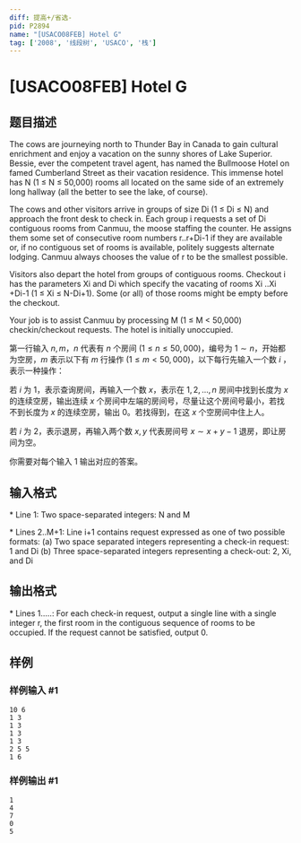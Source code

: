 ```yaml
---
diff: 提高+/省选-
pid: P2894
name: "[USACO08FEB] Hotel G"
tag: ['2008', '线段树', 'USACO', '栈']
---
```

# [USACO08FEB] Hotel G
## 题目描述

The cows are journeying north to Thunder Bay in Canada to gain cultural enrichment and enjoy a vacation on the sunny shores of Lake Superior. Bessie, ever the competent travel agent, has named the Bullmoose Hotel on famed Cumberland Street as their vacation residence. This immense hotel has N (1 ≤ N ≤ 50,000) rooms all located on the same side of an extremely long hallway (all the better to see the lake, of course).

The cows and other visitors arrive in groups of size Di (1 ≤ Di ≤ N) and approach the front desk to check in. Each group i requests a set of Di contiguous rooms from Canmuu, the moose staffing the counter. He assigns them some set of consecutive room numbers r..r+Di-1 if they are available or, if no contiguous set of rooms is available, politely suggests alternate lodging. Canmuu always chooses the value of r to be the smallest possible.

Visitors also depart the hotel from groups of contiguous rooms. Checkout i has the parameters Xi and Di which specify the vacating of rooms Xi ..Xi +Di-1 (1 ≤ Xi ≤ N-Di+1). Some (or all) of those rooms might be empty before the checkout.

Your job is to assist Canmuu by processing M (1 ≤ M < 50,000) checkin/checkout requests. The hotel is initially unoccupied.

第一行输入 $n,m$，$n$ 代表有 $n$ 个房间 $(1\leq n \leq 50,000)$，编号为 $1 \sim n$，开始都为空房，$m$ 表示以下有 $m$ 行操作 $(1\leq m < 50,000)$，以下每行先输入一个数 $i$ ，表示一种操作：

若 $i$ 为 $1$，表示查询房间，再输入一个数 $x$，表示在 $1,2,...,n$ 房间中找到长度为 $x$ 的连续空房，输出连续 $x$ 个房间中左端的房间号，尽量让这个房间号最小，若找不到长度为 $x$ 的连续空房，输出 $0$。若找得到，在这 $x$ 个空房间中住上人。

若 $i$ 为 $2$，表示退房，再输入两个数 $x,y$ 代表房间号 $x \sim x+y-1$ 退房，即让房间为空。

你需要对每个输入 $1$ 输出对应的答案。
## 输入格式

\* Line 1: Two space-separated integers: N and M

\* Lines 2..M+1: Line i+1 contains request expressed as one of two possible formats: (a) Two space separated integers representing a check-in request: 1 and Di (b) Three space-separated integers representing a check-out: 2, Xi, and Di

## 输出格式

\* Lines 1.....: For each check-in request, output a single line with a single integer r, the first room in the contiguous sequence of rooms to be occupied. If the request cannot be satisfied, output 0.

## 样例

### 样例输入 #1
```
10 6
1 3
1 3
1 3
1 3
2 5 5
1 6

```
### 样例输出 #1
```
1
4
7
0
5

```
